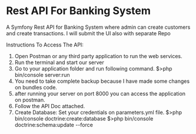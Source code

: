 Rest API For Banking System
===========================

A Symfony Rest API for Banking System where admin can create customers and create transactions. I will submit the UI also with separate Repo


Instructions To Access The API:
1. Open Postman or any third party application to run the web services.
2. Run the terminal and start our server
3. Go to your application folder and run following command.
    $>php bin/console server:run
4. You need to take complete backup because I have made some changes on bundles code.
5. after running your server on port 8000 you can access the application on postman.
6. Follow the API Doc attached.
7. Create Database:
    Set your credentials on parameters.yml file.
    $>php bin/console doctrine:create:database
    $>php bin/console doctrine:schema:update --force
    
